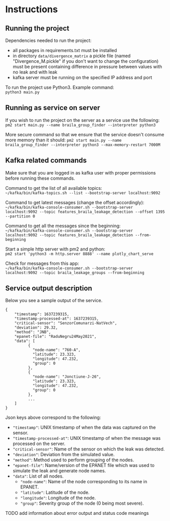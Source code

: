 # Instructions

## Running the project
Dependencies needed to run the project:
- all packages in requirements.txt must be installed
- in directory ```data/divergence_matrix``` a pickle file 
  (named "Divergence_M.pickle" if you don't want to change the configuration) 
  must be present containing difference in pressure between values with no 
  leak and with leak
- kafka server must be running on the specified IP address and port


To run the project use Python3. Example command:    
```python3 main.py```

## Running as service on server
If you wish to run the project on the server as a service use the following:    
```pm2 start main.py --name braila_group_finder --interpreter python3```

More secure command so that we ensure that the service doesn't consume more memory than it should:
```pm2 start main.py --name braila_group_finder --interpreter python3 --max-memory-restart 7000M```

## Kafka related commands
Make sure that you are logged in as kafka user with proper permissions before running these commands.  

Command to get the list of all available topics:   
```~/kafka/bin/kafka-topics.sh --list --bootstrap-server localhost:9092```

Command to get latest messages (change the offset accordingly):    
```~/kafka/bin/kafka-console-consumer.sh --bootstrap-server localhost:9092 --topic features_braila_leakage_detection --offset 1395 --partition 0```

Command to get all the messages since the beginning:   
```~/kafka/bin/kafka-console-consumer.sh --bootstrap-server localhost:9092 --topic features_braila_leakage_detection --from-beginning```

Start a simple http server with pm2 and python:   
```pm2 start 'python3 -m http.server 8888' --name plotly_chart_serve```

Check for messages from this app:    
```~/kafka/bin/kafka-console-consumer.sh --bootstrap-server localhost:9092 --topic braila_leakage_groups --from-beginning```

## Service output description

Below you see a sample output of the service.
```
{
    "timestamp": 1637239315,        
    "timestamp-processed-at": 1637239315,
    "critical-sensor": "SenzorComunarzi-NatVech",
    "deviation": 29.32,
    "method": "JNB",
    "epanet-file": "RaduNegru24May2021",
    "data": [
          {
            "node-name": "760-A",
            "latitude": 23.323,
            "longitude": 47.232,
            "group": 0
          },
          {
            "node-name": "Jonctiune-J-26",
            "latitude": 23.323,
            "longitude": 47.232,
            "group": 0
          },
          ...
    ]
}
```

Json keys above correspond to the following:
- `"timestamp"`: UNIX timestamp of when the data was captured on the sensor.
- `"timestamp-processed-at"`: UNIX timestamp of when the message was processed on the server.
- `"critical-sensor"`: Name of the sensor on which the leak was detected.
- `"deviation"`: Deviation from the simulated value.
- `"method"`: Method used to perform grouping of the nodes.
- `"epanet-file"`: Name/version of the EPANET file which was used to simulate the leak and generate node names.
- `"data"`: List of all nodes.
  - `"node-name"`: Name of the node corresponding to its name in EPANET.
  - `"latitude"`: Latitude of the node.
  - `"longitude"`: Longitude of the node.
  - `"group"`: Severity group of the node (0 being most severe).

TODO add information about error output and status code meanings
